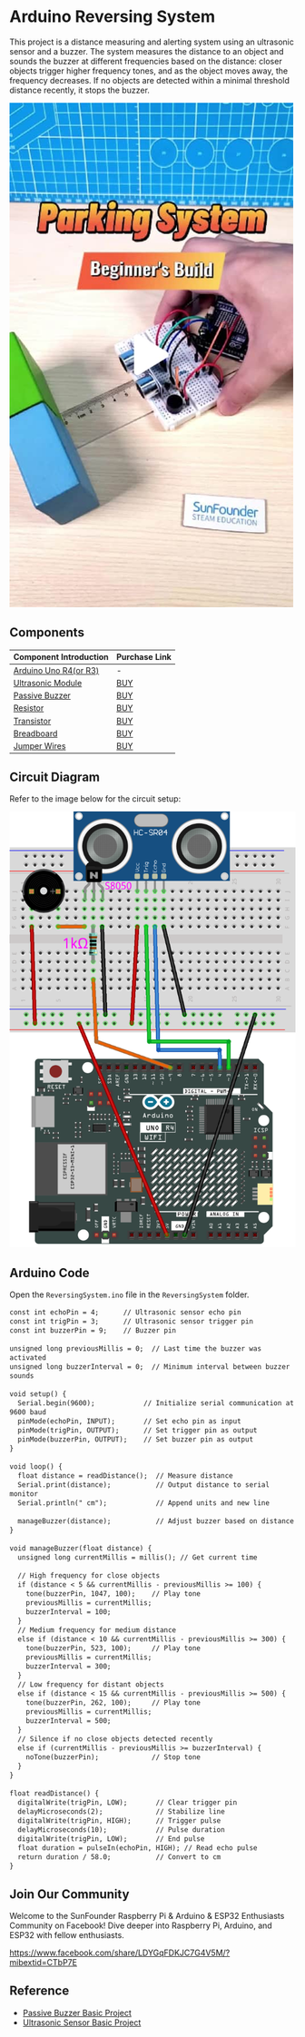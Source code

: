 # Arduino Reversing System

 This project is a distance measuring and alerting system using an ultrasonic sensor and a buzzer. The system measures the distance to an object and sounds the buzzer at different frequencies based on the distance: closer objects trigger higher frequency tones, and as the object moves away, the frequency decreases. If no objects are detected within a minimal threshold distance recently, it stops the buzzer.

[![Arduino Reversing System](Pic/reversing-system-video-cover.jpg)](https://www.tiktok.com/@sunfounder_official/video/7383559146429254942 "Arduino Reversing System")


## Components

| Component Introduction         | Purchase Link  |
|--------------------------------|----------------|
| [Arduino Uno R4(or R3)](https://docs.sunfounder.com/projects/elite-explorer-kit/en/latest/components/component_uno.html#uno-r4-wifi)       | -              |
| [Ultrasonic Module](https://docs.sunfounder.com/projects/elite-explorer-kit/en/latest/components/component_ultrasonic_sensor.html#cpn-ultrasonic)         | [BUY](https://www.sunfounder.com/products/5pcs-hc-sr04-ultrasonic-module-distance-sensor)       |
| [Passive Buzzer](https://docs.sunfounder.com/projects/elite-explorer-kit/en/latest/components/component_buzzer.html#cpn-buzzer)                     | [BUY](https://www.sunfounder.com/products/20pcs-3-5v-2-terminals-passive-buzzer)       |
| [Resistor](https://docs.sunfounder.com/projects/elite-explorer-kit/en/latest/components/component_resistor.html#cpn-resistor)                     | [BUY](https://www.sunfounder.com/products/1-4w-resistor-assortment-kit-40-values-400pcs)       |
| [Transistor](https://docs.sunfounder.com/projects/elite-explorer-kit/en/latest/components/component_transistor.html#cpn-transistor)                     | [BUY](https://www.sunfounder.com/products/10-values-200pcs-power-supply-general-transistor-npn-pnp-assortment-kit-bc337-bc327-2n2222-2n2907-2n3904-2n3906-s8050-s8550-a1015-c1815-set)       |
| [Breadboard](https://docs.sunfounder.com/projects/elite-explorer-kit/en/latest/components/component_buzzer.html#buzzer)                | [BUY](https://www.sunfounder.com/products/20pcs-3-5v-2-terminals-passive-buzzer)       |
| [Jumper Wires](https://docs.sunfounder.com/projects/elite-explorer-kit/en/latest/components/component_wires.html#cpn-wires)              | [BUY](https://www.sunfounder.com/products/560pcs-jumper-wire-kit-with-14-lengths)       |

## Circuit Diagram

Refer to the image below for the circuit setup:

![Circuit Diagram](ReversingSystemCircuit.png)

## Arduino Code

Open the `ReversingSystem.ino` file in the `ReversingSystem` folder.

```arduino
const int echoPin = 4;      // Ultrasonic sensor echo pin
const int trigPin = 3;      // Ultrasonic sensor trigger pin
const int buzzerPin = 9;    // Buzzer pin

unsigned long previousMillis = 0;  // Last time the buzzer was activated
unsigned long buzzerInterval = 0;  // Minimum interval between buzzer sounds

void setup() {
  Serial.begin(9600);            // Initialize serial communication at 9600 baud
  pinMode(echoPin, INPUT);       // Set echo pin as input
  pinMode(trigPin, OUTPUT);      // Set trigger pin as output
  pinMode(buzzerPin, OUTPUT);    // Set buzzer pin as output
}

void loop() {
  float distance = readDistance();  // Measure distance
  Serial.print(distance);           // Output distance to serial monitor
  Serial.println(" cm");            // Append units and new line

  manageBuzzer(distance);           // Adjust buzzer based on distance
}

void manageBuzzer(float distance) {
  unsigned long currentMillis = millis(); // Get current time

  // High frequency for close objects
  if (distance < 5 && currentMillis - previousMillis >= 100) {
    tone(buzzerPin, 1047, 100);    // Play tone
    previousMillis = currentMillis;
    buzzerInterval = 100;  
  } 
  // Medium frequency for medium distance
  else if (distance < 10 && currentMillis - previousMillis >= 300) {
    tone(buzzerPin, 523, 100);     // Play tone
    previousMillis = currentMillis;
    buzzerInterval = 300;  
  } 
  // Low frequency for distant objects
  else if (distance < 15 && currentMillis - previousMillis >= 500) {
    tone(buzzerPin, 262, 100);     // Play tone
    previousMillis = currentMillis;
    buzzerInterval = 500;  
  } 
  // Silence if no close objects detected recently
  else if (currentMillis - previousMillis >= buzzerInterval) {
    noTone(buzzerPin);             // Stop tone
  }
}

float readDistance() {
  digitalWrite(trigPin, LOW);       // Clear trigger pin
  delayMicroseconds(2);             // Stabilize line
  digitalWrite(trigPin, HIGH);      // Trigger pulse
  delayMicroseconds(10);            // Pulse duration
  digitalWrite(trigPin, LOW);       // End pulse
  float duration = pulseIn(echoPin, HIGH); // Read echo pulse
  return duration / 58.0;           // Convert to cm
}
```

## Join Our Community

Welcome to the SunFounder Raspberry Pi & Arduino & ESP32 Enthusiasts Community on Facebook! Dive deeper into Raspberry Pi, Arduino, and ESP32 with fellow enthusiasts.

https://www.facebook.com/share/LDYGqFDKJC7G4V5M/?mibextid=CTbP7E

## Reference

- [Passive Buzzer Basic Project](https://docs.sunfounder.com/projects/elite-explorer-kit/en/latest/basic_projects/16_basic_passive_buzzer.html#passive-buzzer)
- [Ultrasonic Sensor Basic Project](https://docs.sunfounder.com/projects/elite-explorer-kit/en/latest/basic_projects/06_basic_ultrasonic_sensor.html#ultrasonic)
